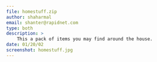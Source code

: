 ```yaml
---
file: homestuff.zip
author: shaharmal
email: shanter@rapidnet.com
type: both
description: >
    This a pack of items you may find around the house.
date: 01/20/02
screenshot: homestuff.jpg
---
```

